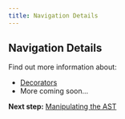 ```yaml
---
title: Navigation Details
---
```


## Navigation Details

Find out more information about:

* [Decorators](decorators)
* More coming soon...

**Next step:** [Manipulating the AST](../../manipulation/index)
